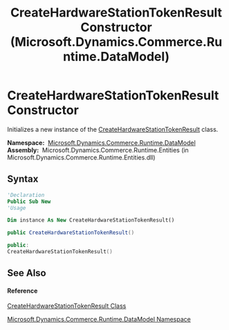 ﻿---
title: CreateHardwareStationTokenResult Constructor  (Microsoft.Dynamics.Commerce.Runtime.DataModel)
TOCTitle: CreateHardwareStationTokenResult Constructor
ms:assetid: M:Microsoft.Dynamics.Commerce.Runtime.DataModel.CreateHardwareStationTokenResult.#ctor
ms:mtpsurl: https://technet.microsoft.com/en-us/library/microsoft.dynamics.commerce.runtime.datamodel.createhardwarestationtokenresult.createhardwarestationtokenresult(v=AX.60)
ms:contentKeyID: 65322321
ms.date: 05/18/2015
mtps_version: v=AX.60
f1_keywords:
- Microsoft.Dynamics.Commerce.Runtime.DataModel.CreateHardwareStationTokenResult.#ctor
dev_langs:
- CSharp
- C++
- VB
---

# CreateHardwareStationTokenResult Constructor

Initializes a new instance of the [CreateHardwareStationTokenResult](createhardwarestationtokenresult-class-microsoft-dynamics-commerce-runtime-datamodel.md) class.

**Namespace:**  [Microsoft.Dynamics.Commerce.Runtime.DataModel](microsoft-dynamics-commerce-runtime-datamodel-namespace.md)  
**Assembly:**  Microsoft.Dynamics.Commerce.Runtime.Entities (in Microsoft.Dynamics.Commerce.Runtime.Entities.dll)

## Syntax

``` vb
'Declaration
Public Sub New
'Usage

Dim instance As New CreateHardwareStationTokenResult()
```

``` csharp
public CreateHardwareStationTokenResult()
```

``` c++
public:
CreateHardwareStationTokenResult()
```

## See Also

#### Reference

[CreateHardwareStationTokenResult Class](createhardwarestationtokenresult-class-microsoft-dynamics-commerce-runtime-datamodel.md)

[Microsoft.Dynamics.Commerce.Runtime.DataModel Namespace](microsoft-dynamics-commerce-runtime-datamodel-namespace.md)

